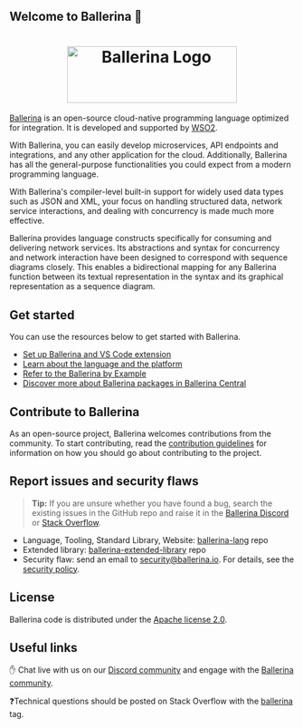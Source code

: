 ## Welcome to Ballerina 👋

<h1 align="center">
  <center><img height="100" width="300" src="https://ballerina.io/images/logo/ballerina-logo-grey.svg" alt="Ballerina Logo"/></center>
</h1>


[Ballerina](https://ballerina.io/) is an open-source cloud-native programming language optimized for integration. It is developed and supported by [WSO2](https://wso2.com/).

With Ballerina, you can easily develop microservices, API endpoints and integrations,
and any other application for the cloud. Additionally, Ballerina has all the general-purpose
functionalities you could expect from a modern programming language.

With Ballerina's compiler-level built-in support for widely used data types such as JSON and XML, your focus on handling structured data, network service interactions, and dealing with concurrency is made much more effective. 

Ballerina provides language constructs specifically for consuming and delivering network services. Its abstractions and syntax for concurrency and network interaction have been designed to correspond with sequence diagrams closely. This enables a bidirectional mapping for any Ballerina function between its textual representation in the syntax and its graphical representation as a sequence diagram.

## Get started

You can use the resources below to get started with Ballerina. 

* [Set up Ballerina and VS Code extension](https://ballerina.io/learn/get-started/)
* [Learn about the language and the platform](https://ballerina.io/learn/)
* [Refer to the Ballerina by Example](https://ballerina.io/learn/by-example/) 
* [Discover more about Ballerina packages in Ballerina Central](https://central.ballerina.io/)

## Contribute to Ballerina

As an open-source project, Ballerina welcomes contributions from the community. To start contributing, read the [contribution guidelines](https://github.com/ballerina-platform/ballerina-lang/blob/master/CONTRIBUTING.md) for information on how you should go about contributing to the project.


## Report issues and security flaws

>**Tip:** If you are unsure whether you have found a bug, search the existing issues in the GitHub repo and raise it in the [Ballerina Discord](https://discord.gg/ballerinalang) or [Stack Overflow](https://stackoverflow.com/questions/tagged/ballerina).

  - Language, Tooling, Standard Library, Website: <a href="https://github.com/ballerina-platform/ballerina-lang/issues">ballerina-lang</a> repo
  - Extended library: <a href="https://github.com/ballerina-platform/ballerina-extended-library/issues">ballerina-extended-library</a> repo
  - Security flaw: send an email to security@ballerina.io. For details, see the <a href="https://ballerina.io/security-policy/">security policy</a>.

## License

Ballerina code is distributed under the [Apache license 2.0](https://github.com/ballerina-platform/ballerina-lang/blob/master/LICENSE).

## Useful links

✋ Chat live with us on our [Discord community](https://discord.gg/ballerinalang) and engage with the [Ballerina community](https://ballerina.io/community/).

❓Technical questions should be posted on Stack Overflow with the [ballerina](https://stackoverflow.com/questions/tagged/ballerina) tag.
